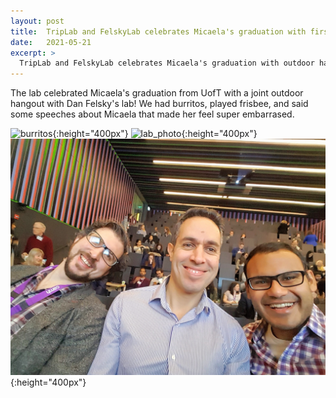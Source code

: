 ```yaml
---
layout: post
title:  TripLab and FelskyLab celebrates Micaela's graduation with first outdoor hangout and burritos!
date:   2021-05-21
excerpt: >
  TripLab and FelskyLab celebrates Micaela's graduation with outdoor hangout and burritos!
---
```


The lab celebrated Micaela's graduation from UofT with a joint outdoor hangout with Dan Felsky's lab! We had burritos, played frisbee, and said some speeches about Micaela that made her feel super embarrased.

![burritos](/images/people/burritos.jpg "burritos"){:height="400px"}
![lab_photo](/images/people/lab_photo.jpg "lab_photo"){:height="400px"}
![three_amigos](/images/people/three_amigos.jpg "three_amigos"){:height="400px"}
